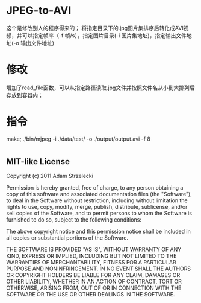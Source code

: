 # JPEG-to-AVI
这个是修改别人的程序得来的；
将指定目录下的.jpg图片集排序后转化成AVI视频，并可以指定帧率（-f 帧/s），指定图片目录(-i 图片集地址)，指定输出文件地址(-o 输出文件地址)
# 修改
增加了read_file函数，可以从指定路径读取.jpg文件并按照文件名从小到大排列后存放到容器内；
# 指令
make;
./bin/mjpeg -i ./data/test/ -o ./output/output.avi -f 8
# 
## MIT-like License

Copyright (c) 2011 Adam Strzelecki

Permission is hereby granted, free of charge, to any person obtaining
a copy of this software and associated documentation files (the
"Software"), to deal in the Software without restriction, including
without limitation the rights to use, copy, modify, merge, publish,
distribute, sublicense, and/or sell copies of the Software, and to
permit persons to whom the Software is furnished to do so, subject to
the following conditions:

The above copyright notice and this permission notice shall be
included in all copies or substantial portions of the Software.

THE SOFTWARE IS PROVIDED "AS IS", WITHOUT WARRANTY OF ANY KIND,
EXPRESS OR IMPLIED, INCLUDING BUT NOT LIMITED TO THE WARRANTIES OF
MERCHANTABILITY, FITNESS FOR A PARTICULAR PURPOSE AND
NONINFRINGEMENT. IN NO EVENT SHALL THE AUTHORS OR COPYRIGHT HOLDERS BE
LIABLE FOR ANY CLAIM, DAMAGES OR OTHER LIABILITY, WHETHER IN AN ACTION
OF CONTRACT, TORT OR OTHERWISE, ARISING FROM, OUT OF OR IN CONNECTION
WITH THE SOFTWARE OR THE USE OR OTHER DEALINGS IN THE SOFTWARE.
